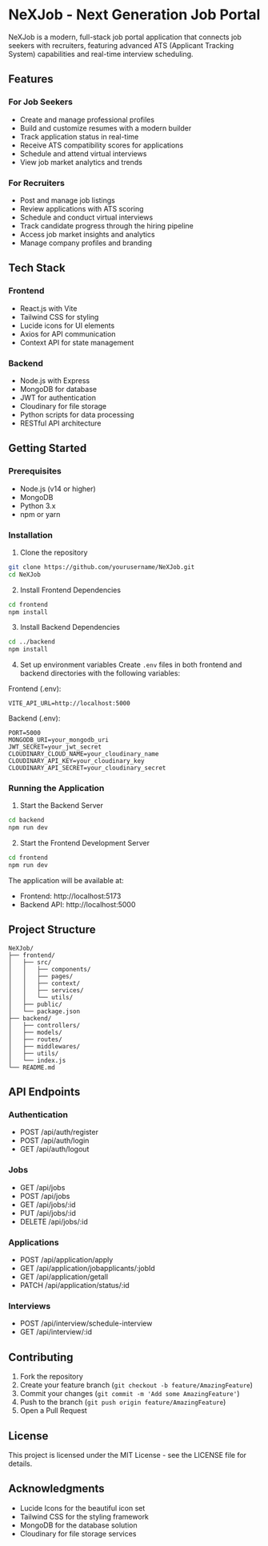 # NeXJob - Next Generation Job Portal

NeXJob is a modern, full-stack job portal application that connects job seekers with recruiters, featuring advanced ATS (Applicant Tracking System) capabilities and real-time interview scheduling.

## Features

### For Job Seekers
- Create and manage professional profiles
- Build and customize resumes with a modern builder
- Track application status in real-time
- Receive ATS compatibility scores for applications
- Schedule and attend virtual interviews
- View job market analytics and trends

### For Recruiters
- Post and manage job listings
- Review applications with ATS scoring
- Schedule and conduct virtual interviews
- Track candidate progress through the hiring pipeline
- Access job market insights and analytics
- Manage company profiles and branding

## Tech Stack

### Frontend
- React.js with Vite
- Tailwind CSS for styling
- Lucide icons for UI elements
- Axios for API communication
- Context API for state management

### Backend
- Node.js with Express
- MongoDB for database
- JWT for authentication
- Cloudinary for file storage
- Python scripts for data processing
- RESTful API architecture

## Getting Started

### Prerequisites
- Node.js (v14 or higher)
- MongoDB
- Python 3.x
- npm or yarn

### Installation

1. Clone the repository
```bash
git clone https://github.com/yourusername/NeXJob.git
cd NeXJob
```

2. Install Frontend Dependencies
```bash
cd frontend
npm install
```

3. Install Backend Dependencies
```bash
cd ../backend
npm install
```

4. Set up environment variables
Create `.env` files in both frontend and backend directories with the following variables:

Frontend (.env):
```
VITE_API_URL=http://localhost:5000
```

Backend (.env):
```
PORT=5000
MONGODB_URI=your_mongodb_uri
JWT_SECRET=your_jwt_secret
CLOUDINARY_CLOUD_NAME=your_cloudinary_name
CLOUDINARY_API_KEY=your_cloudinary_key
CLOUDINARY_API_SECRET=your_cloudinary_secret
```

### Running the Application

1. Start the Backend Server
```bash
cd backend
npm run dev
```

2. Start the Frontend Development Server
```bash
cd frontend
npm run dev
```

The application will be available at:
- Frontend: http://localhost:5173
- Backend API: http://localhost:5000

## Project Structure

```
NeXJob/
├── frontend/
│   ├── src/
│   │   ├── components/
│   │   ├── pages/
│   │   ├── context/
│   │   ├── services/
│   │   └── utils/
│   ├── public/
│   └── package.json
├── backend/
│   ├── controllers/
│   ├── models/
│   ├── routes/
│   ├── middlewares/
│   ├── utils/
│   └── index.js
└── README.md
```

## API Endpoints

### Authentication
- POST /api/auth/register
- POST /api/auth/login
- GET /api/auth/logout

### Jobs
- GET /api/jobs
- POST /api/jobs
- GET /api/jobs/:id
- PUT /api/jobs/:id
- DELETE /api/jobs/:id

### Applications
- POST /api/application/apply
- GET /api/application/jobapplicants/:jobId
- GET /api/application/getall
- PATCH /api/application/status/:id

### Interviews
- POST /api/interview/schedule-interview
- GET /api/interview/:id

## Contributing

1. Fork the repository
2. Create your feature branch (`git checkout -b feature/AmazingFeature`)
3. Commit your changes (`git commit -m 'Add some AmazingFeature'`)
4. Push to the branch (`git push origin feature/AmazingFeature`)
5. Open a Pull Request

## License

This project is licensed under the MIT License - see the LICENSE file for details.

## Acknowledgments

- Lucide Icons for the beautiful icon set
- Tailwind CSS for the styling framework
- MongoDB for the database solution
- Cloudinary for file storage services
